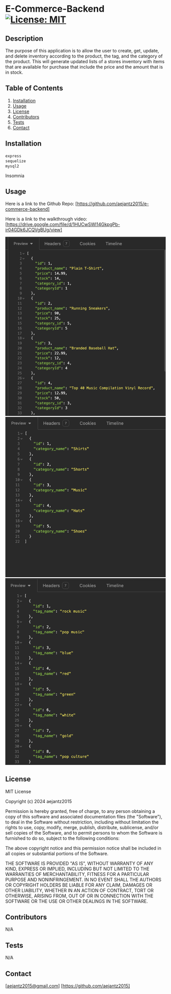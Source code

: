 # E-Commerce-Backend [![License: MIT](https://img.shields.io/badge/License-MIT-yellow.svg)](https://opensource.org/licenses/MIT)

  ## Description
  The purpose of this application is to allow the user to create, get, update, and delete inventory according to the product, the tag, and the category of the product. This will generate updated lists of a stores inventory with items that are available for purchase that include the price and the amount that is in stock.

  ## Table of Contents
  1. [Installation](#installation)
  2. [Usage](#usage)
  3. [License](#license)
  4. [Contributors](#contributors)
  5. [Tests](#tests)
  6. [Contact](#contact)

  ## Installation
    express 
    sequelize
    mysql2
Insomnia
  ## Usage
  Here is a link to the Github Repo: [https://github.com/aejantz2015/e-commerce-backend]

  Here is a link to the walkthrough video: [https://drive.google.com/file/d/1HUCwSWl14GkpgPb-ir04GDk6JCQVgBUg/view]

  ![Screenshot](./Assets/Screenshot.png)
  ![Screenshot](./Assets/Screenshot1.png)
  ![Screenshot](./Assets/Screenshot2.png)

  ## License
  MIT License

Copyright (c) 2024 aejantz2015

Permission is hereby granted, free of charge, to any person obtaining a copy
of this software and associated documentation files (the "Software"), to deal
in the Software without restriction, including without limitation the rights
to use, copy, modify, merge, publish, distribute, sublicense, and/or sell
copies of the Software, and to permit persons to whom the Software is
furnished to do so, subject to the following conditions:

The above copyright notice and this permission notice shall be included in all
copies or substantial portions of the Software.

THE SOFTWARE IS PROVIDED "AS IS", WITHOUT WARRANTY OF ANY KIND, EXPRESS OR
IMPLIED, INCLUDING BUT NOT LIMITED TO THE WARRANTIES OF MERCHANTABILITY,
FITNESS FOR A PARTICULAR PURPOSE AND NONINFRINGEMENT. IN NO EVENT SHALL THE
AUTHORS OR COPYRIGHT HOLDERS BE LIABLE FOR ANY CLAIM, DAMAGES OR OTHER
LIABILITY, WHETHER IN AN ACTION OF CONTRACT, TORT OR OTHERWISE, ARISING FROM,
OUT OF OR IN CONNECTION WITH THE SOFTWARE OR THE USE OR OTHER DEALINGS IN THE
SOFTWARE.

  ## Contributors
  N/A

  ## Tests
  N/A

  ## Contact
  [aejantz2015@gmail.com]
  [https://github.com/aejantz2015]
